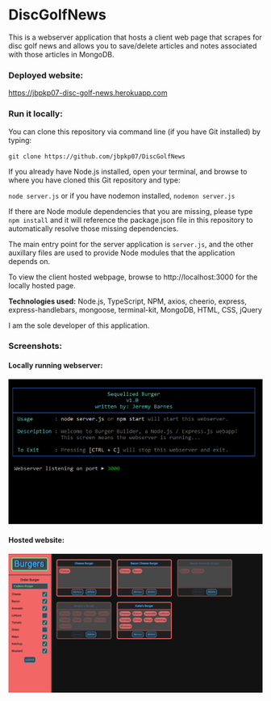 # DiscGolfNews

This is a webserver application that hosts a client web page that scrapes for disc golf news and allows you to save/delete articles and notes associated with those articles in MongoDB.

### Deployed website:

https://jbpkp07-disc-golf-news.herokuapp.com


### Run it locally:

You can clone this repository via command line (if you have Git installed) by typing:  

`git clone https://github.com/jbpkp07/DiscGolfNews`

If you already have Node.js installed, open your terminal, and browse to where you have cloned this Git repository and type:  

`node server.js` or if you have nodemon installed, `nodemon server.js`

If there are Node module dependencies that you are missing, please type `npm install` and it will reference the package.json file in this repository to automatically resolve those missing dependencies.

The main entry point for the server application is `server.js`, and the other auxillary files are used to provide Node modules that the application depends on.

To view the client hosted webpage, browse to http://localhost:3000 for the locally hosted page.


**Technologies used:**  Node.js, TypeScript, NPM, axios, cheerio, express, express-handlebars, mongoose, terminal-kit, MongoDB, HTML, CSS, jQuery

I am the sole developer of this application.


### Screenshots:

#### Locally running webserver:

![1](https://github.com/jbpkp07/SequelizedBurger/blob/master/public/assets/images/server.png)

#### Hosted website:

![2](https://github.com/jbpkp07/SequelizedBurger/blob/master/public/assets/images/burgers.png)
